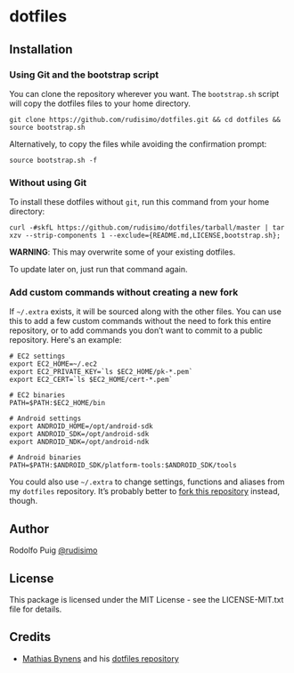 dotfiles
========

Installation
------------

### Using Git and the bootstrap script

You can clone the repository wherever you want. The `bootstrap.sh` script will copy the dotfiles files to your home directory.

    git clone https://github.com/rudisimo/dotfiles.git && cd dotfiles && source bootstrap.sh

Alternatively, to copy the files while avoiding the confirmation prompt:

    source bootstrap.sh -f

### Without using Git

To install these dotfiles without `git`, run this command from your home directory:

    curl -#skfL https://github.com/rudisimo/dotfiles/tarball/master | tar xzv --strip-components 1 --exclude={README.md,LICENSE,bootstrap.sh};

**WARNING**: This may overwrite some of your existing dotfiles.

To update later on, just run that command again.

### Add custom commands without creating a new fork

If `~/.extra` exists, it will be sourced along with the other files. You can use this to add a few custom commands without the need to fork this entire repository, or to add commands you don’t want to commit to a public repository.
Here's an example:

    # EC2 settings
    export EC2_HOME=~/.ec2
    export EC2_PRIVATE_KEY=`ls $EC2_HOME/pk-*.pem`
    export EC2_CERT=`ls $EC2_HOME/cert-*.pem`

    # EC2 binaries
    PATH=$PATH:$EC2_HOME/bin

    # Android settings
    export ANDROID_HOME=/opt/android-sdk
    export ANDROID_SDK=/opt/android-sdk
    export ANDROID_NDK=/opt/android-ndk

    # Android binaries
    PATH=$PATH:$ANDROID_SDK/platform-tools:$ANDROID_SDK/tools

You could also use `~/.extra` to change settings, functions and aliases from my `dotfiles` repository. It’s probably better to [fork this repository](https://github.com/rudisimo/dotfiles/fork) instead, though.

Author
------

Rodolfo Puig [@rudisimo](http://twitter.com/rudisimo "Follow @rudisimo on Twitter")

License
-------

This package is licensed under the MIT License - see the LICENSE-MIT.txt file for details.

Credits
-------

* [Mathias Bynens](http://mathiasbynens.be/) and his [dotfiles repository](https://github.com/mathiasbynens/dotfiles)
